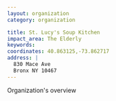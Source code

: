 ```yaml
---
layout: organization
category: organization

title: St. Lucy's Soup Kitchen
impact_area: The Elderly
keywords: 
coordinates: 40.863125,-73.862717
address: |
  830 Mace Ave
  Bronx NY 10467
---
```

Organization's overview
